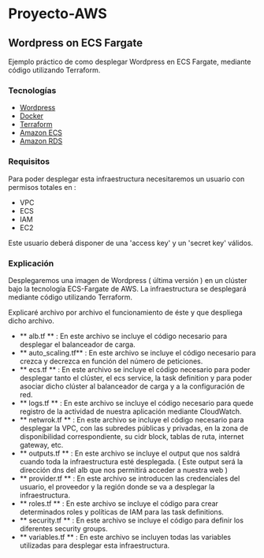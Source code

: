 # Proyecto-AWS

## Wordpress on ECS Fargate

Ejemplo práctico de como desplegar Wordpress en ECS Fargate, mediante código utilizando Terraform.

### Tecnologías

* [Wordpress](https://wordpress.org/)
* [Docker](https://www.docker.com/)
* [Terraform](https://www.terraform.io/)
* [Amazon ECS](https://aws.amazon.com/ecs/)
* [Amazon RDS](https://aws.amazon.com/es/rds/)

### Requisitos

Para poder  desplegar esta infraestructura  necesitaremos un usuario con permisos totales en :

- VPC
- ECS
- IAM
- EC2

Este usuario deberá disponer de una 'access key' y un 'secret key' válidos. 


### Explicación

Desplegaremos una imagen de Wordpress ( última versión ) en un clúster bajo la tecnología ECS-Fargate de AWS. La infraestructura se desplegará mediante código utilizando Terraform. 

Explicaré archivo por archivo el funcionamiento de éste y que despliega dicho archivo.

- ** alb.tf ** : En este archivo se incluye el código necesario para desplegar el balanceador de carga.
- ** auto_scaling.tf** : En este archivo se incluye el código necesario para crezca y decrezca en función del número de peticiones.
- ** ecs.tf ** : En este archivo se incluye el código necesario para poder desplegar tanto el clúster, el ecs service, la task definition y para poder asociar dicho clúster al balanceador de carga y a la configuración de red.
- ** logs.tf ** : En este archivo se incluye el código necesario para quede registro de la actividad de nuestra aplicación mediante CloudWatch.
- ** netwrok.tf ** : En este archivo se incluye el código necesario para desplegar la VPC, con las subredes públicas y privadas, en la zona de disponibilidad correspondiente, su cidr block, tablas de ruta, internet gateway, etc.
- ** outputs.tf ** : En este archivo se incluye el output que nos saldrá cuando toda la infraestructura esté desplegada. ( Este output será la dirección dns del alb que nos permitirá acceder a nuestra web )
- ** provider.tf ** : En este archivo se introducen las credenciales del usuario, el proveedor y la región donde se va a desplegar la infraestructura.
- ** roles.tf ** : En este archivo se incluye el código para crear determinados roles y políticas de IAM para las task definitions.
- ** security.tf ** : En este archivo se incluye el código para definir los diferentes security groups.
- ** variables.tf ** : En este archivo se incluyen todas las variables utilizadas para desplegar esta infraestructura.


